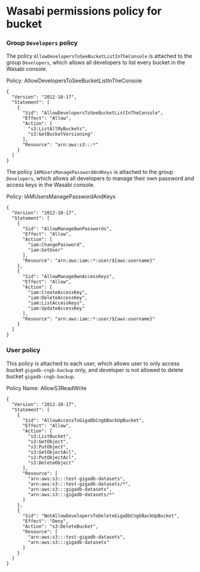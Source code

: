 # Wasabi permissions policy for bucket


### Group `Developers` policy

The policy `AllowDevelopersToSeeBucketListInTheConsole` is attached to the group `Developers`, which allows all developers to list every bucket in the Wasabi console. 

Policy: AllowDevelopersToSeeBucketListInTheConsole
```
{
  "Version": "2012-10-17",
  "Statement": [
    {
      "Sid": "AllowDevelopersToSeeBucketListInTheConsole",
      "Effect": "Allow",
      "Action": [
        "s3:ListAllMyBuckets",
        "s3:GetBucketVersioning"
      ],
      "Resource": "arn:aws:s3:::*"
    }
  ]
}
```

The policy `IAMUsersManagePasswordAndKeys` is  attached to the group `Developers`, which allows all developers to manage their own password and access keys in the Wasabi console.

Policy: IAMUsersManagePasswordAndKeys
```
{
  "Version": "2012-10-17",
  "Statement": [
    {
      "Sid": "AllowManageOwnPasswords",
      "Effect": "Allow",
      "Action": [
        "iam:ChangePassword",
        "iam:GetUser"
      ],
      "Resource": "arn:aws:iam::*:user/${aws:username}"
    },
    {
      "Sid": "AllowManageOwnAccessKeys",
      "Effect": "Allow",
      "Action": [
        "iam:CreateAccessKey",
        "iam:DeleteAccessKey",
        "iam:ListAccessKeys",
        "iam:UpdateAccessKey"
      ],
      "Resource": "arn:aws:iam::*:user/${aws:username}"
    }
  ]
}
```

### User policy
This policy is attached to each user, which allows user to only access bucket `gigadb-cngb-backup` only, and developer is not allowed to delete bucket `gigadb-cngb-backup`. 

Policy Name: AllowS3ReadWrite
```
{
  "Version": "2012-10-17",
  "Statement": [
    {
      "Sid": "AllowAccessToGigaDbCngbBackUpBucket",
      "Effect": "Allow",
      "Action": [
        "s3:ListBucket",
        "s3:GetObject",
        "s3:PutObject",
        "s3:GetObjectAcl",
        "s3:PutObjectAcl",
        "s3:DeleteObject"
      ],
      "Resource": [
        "arn:aws:s3:::test-gigadb-datasets",
        "arn:aws:s3:::test-gigadb-datasets/*",
        "arn:aws:s3:::gigadb-datasets",
        "arn:aws:s3:::gigadb-datasets/*"
      ]
    },
    {
      "Sid": "NotAllowDevelopersToDeleteGigaDbCngbBackUpBucket",
      "Effect": "Deny",
      "Action": "s3:DeleteBucket",
      "Resource": [
        "arn:aws:s3:::test-gigadb-datasets",
        "arn:aws:s3:::gigadb-datasets"
      ]
    }
  ]
}
```
